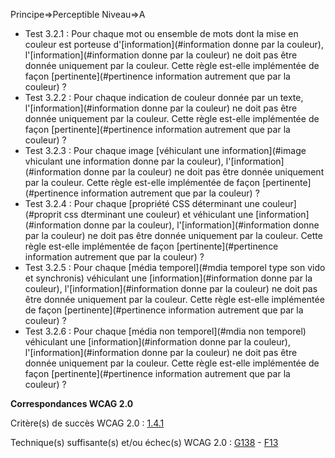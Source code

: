 Principe=>Perceptible
Niveau=>A

*   Test 3.2.1 : Pour chaque mot ou ensemble de mots dont la mise en couleur est porteuse d'[information](#information donne par la couleur), l'[information](#information donne par la couleur) ne doit pas être donnée uniquement par la couleur. Cette règle est-elle implémentée de façon [pertinente](#pertinence information autrement que par la couleur) ?
*   Test 3.2.2 : Pour chaque indication de couleur donnée par un texte, l'[information](#information donne par la couleur) ne doit pas être donnée uniquement par la couleur. Cette règle est-elle implémentée de façon [pertinente](#pertinence information autrement que par la couleur) ?
*   Test 3.2.3 : Pour chaque image [véhiculant une information](#image vhiculant une information donne par la couleur), l'[information](#information donne par la couleur) ne doit pas être donnée uniquement par la couleur. Cette règle est-elle implémentée de façon [pertinente](#pertinence information autrement que par la couleur) ?
*   Test 3.2.4 : Pour chaque [propriété CSS déterminant une couleur](#proprit css dterminant une couleur) et véhiculant une [information](#information donne par la couleur), l'[information](#information donne par la couleur) ne doit pas être donnée uniquement par la couleur. Cette règle est-elle implémentée de façon [pertinente](#pertinence information autrement que par la couleur) ?
*   Test 3.2.5 : Pour chaque [média temporel](#mdia temporel type son vido et synchronis) véhiculant une [information](#information donne par la couleur), l'[information](#information donne par la couleur) ne doit pas être donnée uniquement par la couleur. Cette règle est-elle implémentée de façon [pertinente](#pertinence information autrement que par la couleur) ?
*   Test 3.2.6 : Pour chaque [média non temporel](#mdia non temporel) véhiculant une [information](#information donne par la couleur), l'[information](#information donne par la couleur) ne doit pas être donnée uniquement par la couleur. Cette règle est-elle implémentée de façon [pertinente](#pertinence information autrement que par la couleur) ?

**Correspondances WCAG 2.0**

Critère(s) de succès WCAG 2.0 : [1.4.1](http://www.w3.org/Translations/WCAG20-fr/#visual-audio-contrast-without-color)

Technique(s) suffisante(s) et/ou échec(s) WCAG 2.0 : [G138](http://www.w3.org/TR/WCAG-TECHS/G138.html) - [F13](http://www.w3.org/TR/WCAG-TECHS/F13.html)
